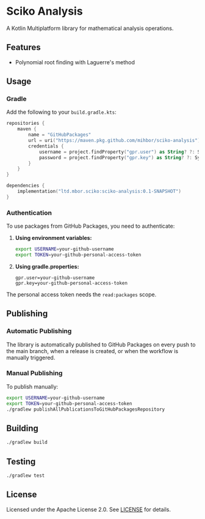 # Sciko Analysis

A Kotlin Multiplatform library for mathematical analysis operations.

## Features

- Polynomial root finding with Laguerre's method

## Usage

### Gradle

Add the following to your `build.gradle.kts`:

```kotlin
repositories {
    maven {
        name = "GitHubPackages"
        url = uri("https://maven.pkg.github.com/mihbor/sciko-analysis")
        credentials {
            username = project.findProperty("gpr.user") as String? ?: System.getenv("USERNAME")
            password = project.findProperty("gpr.key") as String? ?: System.getenv("TOKEN")
        }
    }
}

dependencies {
    implementation("ltd.mbor.sciko:sciko-analysis:0.1-SNAPSHOT")
}
```

### Authentication

To use packages from GitHub Packages, you need to authenticate:

1. **Using environment variables:**
   ```bash
   export USERNAME=your-github-username
   export TOKEN=your-github-personal-access-token
   ```

2. **Using gradle.properties:**
   ```properties
   gpr.user=your-github-username
   gpr.key=your-github-personal-access-token
   ```

The personal access token needs the `read:packages` scope.

## Publishing

### Automatic Publishing

The library is automatically published to GitHub Packages on every push to the main branch, when a release is created, or when the workflow is manually triggered.

### Manual Publishing

To publish manually:

```bash
export USERNAME=your-github-username
export TOKEN=your-github-personal-access-token
./gradlew publishAllPublicationsToGitHubPackagesRepository
```

## Building

```bash
./gradlew build
```

## Testing

```bash
./gradlew test
```

## License

Licensed under the Apache License 2.0. See [LICENSE](LICENSE) for details.